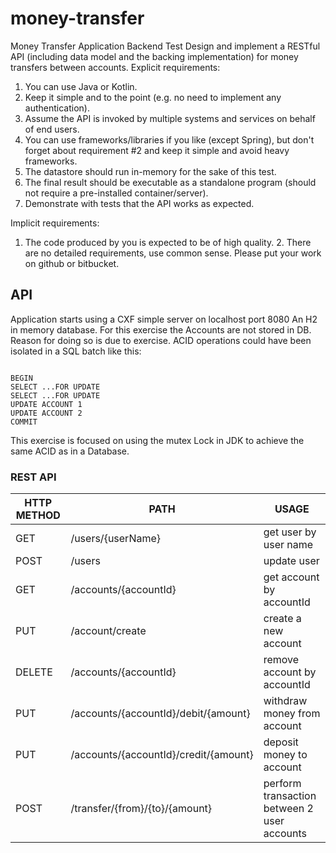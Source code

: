 # money-transfer
Money Transfer Application
Backend Test 
Design and implement a RESTful API (including data model and the backing implementation) for money transfers between accounts. 
Explicit requirements: 
1. You can use Java or Kotlin. 
2. Keep it simple and to the point (e.g. no need to implement any authentication). 
3. Assume the API is invoked by multiple systems and services on behalf of end users. 
4. You can use frameworks/libraries if you like (except Spring), but don't forget about 
requirement #2 and keep it simple and avoid heavy frameworks.
5. The datastore should run in-memory for the sake of this test. 
6. The final result should be executable as a standalone program (should not require a 
pre-installed container/server). 
7. Demonstrate with tests that the API works as expected. 

Implicit requirements: 
1. The code produced by you is expected to be of high quality. 2. There are no detailed requirements, use common sense. 
Please put your work on github or bitbucket. 

## API 
Application starts using a CXF simple server on localhost port 8080 An H2 in memory database. 
For this exercise the Accounts are not stored in DB. 
Reason for doing so is due to exercise. 
ACID operations could have been isolated in a SQL batch like this:
<p>
<code>
BEGIN 
SELECT ...FOR UPDATE 
SELECT ...FOR UPDATE 
UPDATE ACCOUNT 1 
UPDATE ACCOUNT 2 
COMMIT
</code>
</p> 
This exercise is focused on using the mutex Lock in JDK to achieve the same 
ACID as in a Database.  


### REST API 

| HTTP METHOD | PATH | USAGE |
| -----------| ------ | ------ |
| GET | /users/{userName} | get user by user name | 
| POST | /users| update user | 
| GET | /accounts/{accountId} | get account by accountId | 
| PUT | /account/create | create a new account
| DELETE | /accounts/{accountId} | remove account by accountId | 
| PUT | /accounts/{accountId}/debit/{amount} | withdraw money from account | 
| PUT | /accounts/{accountId}/credit/{amount} | deposit money to account | 
| POST | /transfer/{from}/{to}/{amount} | perform transaction between 2 user accounts | 

